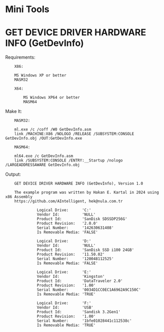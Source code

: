 # Mini Tools

# GET DEVICE DRIVER HARDWARE INFO (GetDevInfo)

Requirements:

		X86:

		MS Windows XP or better
		MASM32

  		X64:

    		MS Windows XP64 or better
      		MASM64

Make It:

		MASM32:

		ml.exe /c /coff /W0 GetDevInfo.asm 
		link /MACHINE:X86 /NOLOGO /RELEASE /SUBSYSTEM:CONSOLE GetDevInfo.obj /OUT:GetDevInfo.exe

		MASM64:

		ml64.exe /c GetDevInfo.asm
  		link /SUBSYSTEM:CONSOLE /ENTRY:__Startup /nologo /LARGEADDRESSAWARE GetDevInfo.obj
		
Output:

		GET DEVICE DRIVER HARDWARE INFO (GetDevInfo), Version 1.0

		The example program was written by Hakan E. Kartal in 2024 using x86 Assembly
		https://github.com/AIntelligent, hek@nula.com.tr

				  Logical Drive:      'C:'
				  Vendor Id:          'NULL'
				  Product Id:         'SanDisk SDSSDP256G'
				  Product Revision:   '2.0.0'
				  Serial Number:      '142630631408'
				  Is Removable Media: 'FALSE'

				  Logical Drive:      'D:'
				  Vendor Id:          'NULL'
				  Product Id:         'SanDisk SSD i100 24GB'
				  Product Revision:   '11.50.02'
				  Serial Number:      '120048112525'
				  Is Removable Media: 'FALSE'

				  Logical Drive:      'E:'
				  Vendor Id:          'Kingston'
				  Product Id:         'DataTraveler 2.0'
				  Product Revision:   '1.00'
				  Serial Number:      '0034D1CC0EC1A6962A9C150C'
				  Is Removable Media: 'TRUE'

				  Logical Drive:      'F:'
				  Vendor Id:          'USB'
				  Product Id:         'Sandisk 3.2Gen1'
				  Product Revision:   '1.00'
				  Serial Number:      '1bfe01028441c112538c'
				  Is Removable Media: 'TRUE'

